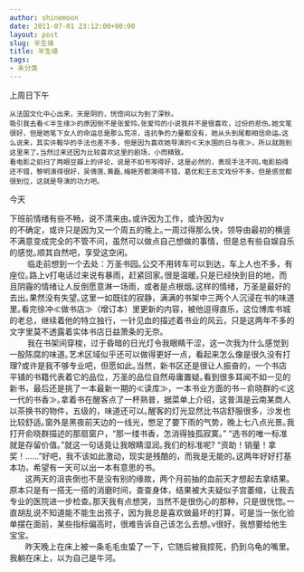 ```yaml
---
author: shinemoon
date: 2011-07-01 23:12:00+00:00
layout: post
slug: 半生缘
title: 半生缘
tags:
- 未分类
---
```


上周日下午  
  
    从法国文化中心出来，天是阴的，恍惚间以为到了深秋｡  
    吸引我去看≪半生缘≫的原因倒不是张爱玲｡张爱玲的小说我并不是很喜欢，过份的悲伤｡她文笔很好，但是她笔下女人的命运总是那么荒凉，连抗争的力量都没有，她从头到尾都相信命运｡这么说来，其实许鞍华的手法也差不多，但是因为喜欢她导演的≪天水围的日与夜≫，所以就跑到这里来了｡当然过来还因为比较喜欢这里的剧场，小而精致｡  
    看电影之前扫了两眼豆瓣上的评论，说是不如书写得好，这是必然的，表现手法不同｡电影拍得还不错，黎明演得很好，吴倩莲､黄磊､梅艳芳都演得不错，葛优和王志文戏份不多，但是感觉都很到位，这就是导演的功力吧｡  
  
今天  
  
下班前情绪有些不畅，说不清来由｡或许因为工作，或许因为v  
的不确定，或许只是因为又一个周五的晚上｡一周过得那么快，领导由最初的横竖不满意变成完全的不管不问，虽然可以做点自己想做的事情，但是总有些自娱自乐的感觉｡顺其自然吧，享受这空闲｡  
        临走前想到一个去处：万圣书园｡公交不用转车可以到达，车上人也不多，有座位｡路上v打电话过来说有暴雨，赶紧回家｡很是温暖｡只是已经快到目的地，而且阴霾的情绪让人反倒愿意淋一场雨，或者是点根烟｡这样的情绪，万圣是最好的去出｡果然没有失望｡这里一如既往的寂静，满满的书架中三两个人沉浸在书的味道里｡看完徐冲≪做书店≫（增订本）里更新的内容，被他逗得直乐，这位博库书城的老总，继续着他的特立独行，一针见血的描述着书业的风云，只是这两年不多的文字里莫不透露着实体书店日益萧条的无奈｡  
        我在书架间穿梭，过于昏暗的日光灯令我眼睛干涩，这一次我为什么感觉到一股陈腐的味道｡艺术区域似乎还可以做得更好一点，看起来怎么像是很久没有打理?或许是我不够专业吧，但愿如此｡当然，新书区还是很让人振奋的，一个书店平铺的书籍代表着它的品位，万圣的品位自然毋庸置疑｡看到很多耳闻不如一见的新书，最后还是挑了一本最新一期的≪读库≫，一本书业方面的书－俞晓群的≪这一代的书香≫｡拿着书在醒客点了一杯熟普，据菜单上介绍，这普洱是云南某商人以茶换书的物件，五级的，味道还可以｡醒客的灯光显然比书店舒服很多，沙发也比较舒适｡窗外是黑夜前天边的一线光，憋足了要下雨的气势，晚上七八点光景｡我打开俞晓群描述的那扇窗户，“那一缕书香，怎消得独孤寂寞｡” “选书的唯一标准就是存留价值｡”就这一句话竟让我眼睛湿润｡我们的标准呢? “资助！销量！拿奖！……”好吧，我不该如此激动，现实是残酷的，而我是无能的｡这两年好好打基本功，希望有一天可以出一本有意思的书｡  
       这两天的沮丧倒也不是没有别的缘故，两个月前抽的血前天才想起去拿结果｡原本只是有一搭无一搭的消磨时间，查查身体，结果被大夫疑似子宫萎缩，让我去专业的医院进一步检查｡那天我有点想哭，当然不是很伤心的那种，只是很恍惚｡一直胡乱说不知道能不能生出孩子，因为我总是喜欢做最坏的打算，可是当一张化验单摆在面前，某些指标偏高时，很难告诉自己该怎么去想｡v很好，我想要给他生宝宝｡  
       昨天晚上在床上被一条毛毛虫蛰了一下，它随后被我捏死，扔到乌龟的嘴里｡我躺在床上，以为自己是牛河｡
